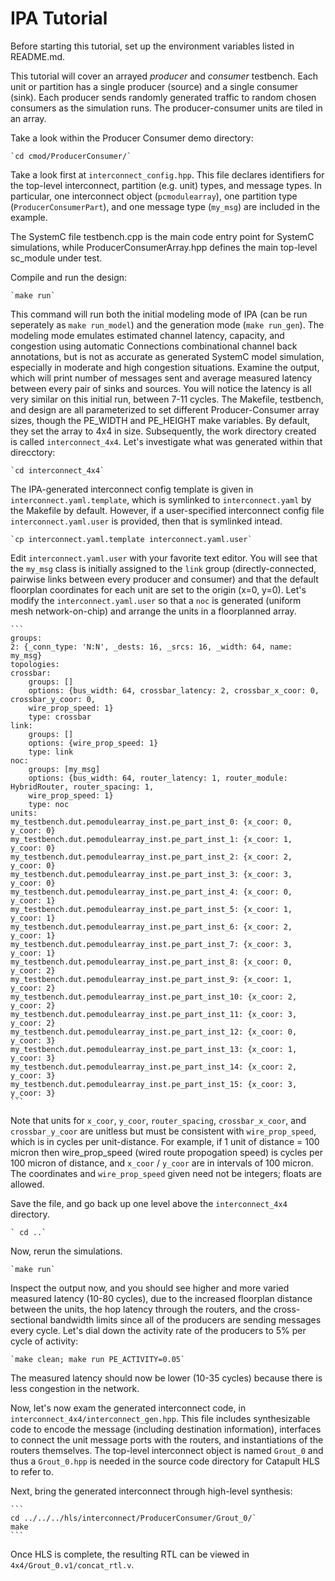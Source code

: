 # IPA Tutorial

Before starting this tutorial, set up the environment variables listed in README.md.

This tutorial will cover an arrayed _producer_ and _consumer_ testbench. Each unit or partition has a single producer (source) and a single consumer (sink). Each producer sends randomly generated traffic to random chosen consumers as the simulation runs. The producer-consumer units are tiled in an array.

Take a look within the Producer Consumer demo directory:

    `cd cmod/ProducerConsumer/`

Take a look first at `interconnect_config.hpp`. This file declares identifiers for the top-level interconnect, partition (e.g. unit) types, and message types. In particular, one interconnect object (`pcmodulearray`), one partition type (`ProducerConsumerPart`), and one message type (`my_msg`) are included in the example.

The SystemC file testbench.cpp is the main code entry point for SystemC simulations, while ProducerConsumerArray.hpp defines the main top-level sc_module under test.

Compile and run the design:

    `make run`

This command will run both the initial modeling mode of IPA (can be run seperately as `make run_model`) and the generation mode (`make run_gen`). The modeling mode emulates estimated channel latency, capacity, and congestion using automatic Connections combinational channel back annotations, but is not as accurate as generated SystemC model simulation, especially in moderate and high congestion situations. Examine the output, which will print number of messages sent and average measured latency between every pair of sinks and sources. You will notice the latency is all very similar on this initial run, between 7-11 cycles. The Makefile, testbench, and design are all parameterized to set different Producer-Consumer array sizes, though the PE_WIDTH and PE_HEIGHT make variables. By default, they set the array to 4x4 in size. Subsequently, the work directory created is called `interconnect_4x4`. Let's investigate what was generated within that direcctory:

    `cd interconnect_4x4`

The IPA-generated interconnect config template is given in `interconnect.yaml.template`, which is symlinked to `interconnect.yaml` by the Makefile by default. However, if a user-specified interconnect config file `interconnect.yaml.user` is provided, then that is symlinked intead.

    `cp interconnect.yaml.template interconnect.yaml.user`

Edit `interconnect.yaml.user` with your favorite text editor. You will see that the `my_msg` class is initially assigned to the `link` group (directly-connected, pairwise links between every producer and consumer) and that the default floorplan coordinates for each unit are set to the origin (x=0, y=0). Let's modify the `interconnect.yaml.user` so that a `noc` is generated (uniform mesh network-on-chip) and arrange the units in a floorplanned array.

    ```
    groups:
    2: {_conn_type: 'N:N', _dests: 16, _srcs: 16, _width: 64, name: my_msg}
    topologies:
    crossbar:
        groups: []
        options: {bus_width: 64, crossbar_latency: 2, crossbar_x_coor: 0, crossbar_y_coor: 0,
        wire_prop_speed: 1}
        type: crossbar
    link:
        groups: []
        options: {wire_prop_speed: 1}
        type: link
    noc:
        groups: [my_msg]
        options: {bus_width: 64, router_latency: 1, router_module: HybridRouter, router_spacing: 1,
        wire_prop_speed: 1}
        type: noc
    units:
    my_testbench.dut.pemodulearray_inst.pe_part_inst_0: {x_coor: 0, y_coor: 0}
    my_testbench.dut.pemodulearray_inst.pe_part_inst_1: {x_coor: 1, y_coor: 0}
    my_testbench.dut.pemodulearray_inst.pe_part_inst_2: {x_coor: 2, y_coor: 0}
    my_testbench.dut.pemodulearray_inst.pe_part_inst_3: {x_coor: 3, y_coor: 0}
    my_testbench.dut.pemodulearray_inst.pe_part_inst_4: {x_coor: 0, y_coor: 1}
    my_testbench.dut.pemodulearray_inst.pe_part_inst_5: {x_coor: 1, y_coor: 1}
    my_testbench.dut.pemodulearray_inst.pe_part_inst_6: {x_coor: 2, y_coor: 1}
    my_testbench.dut.pemodulearray_inst.pe_part_inst_7: {x_coor: 3, y_coor: 1}
    my_testbench.dut.pemodulearray_inst.pe_part_inst_8: {x_coor: 0, y_coor: 2}
    my_testbench.dut.pemodulearray_inst.pe_part_inst_9: {x_coor: 1, y_coor: 2}
    my_testbench.dut.pemodulearray_inst.pe_part_inst_10: {x_coor: 2, y_coor: 2}
    my_testbench.dut.pemodulearray_inst.pe_part_inst_11: {x_coor: 3, y_coor: 2}
    my_testbench.dut.pemodulearray_inst.pe_part_inst_12: {x_coor: 0, y_coor: 3}
    my_testbench.dut.pemodulearray_inst.pe_part_inst_13: {x_coor: 1, y_coor: 3}
    my_testbench.dut.pemodulearray_inst.pe_part_inst_14: {x_coor: 2, y_coor: 3}
    my_testbench.dut.pemodulearray_inst.pe_part_inst_15: {x_coor: 3, y_coor: 3}
    ```

Note that units for `x_coor`, `y_coor`, `router_spacing`, `crossbar_x_coor`, and `crossbar_y_coor` are unitless but must be consistent with `wire_prop_speed`, which is in cycles per unit-distance. For example, if 1 unit of distance = 100 micron then wire_prop_speed (wired route propogation speed) is cycles per 100 micron of distance, and `x_coor` / `y_coor` are in intervals of 100 micron. The coordinates and `wire_prop_speed` given need not be integers; floats are allowed.

Save the file, and go back up one level above the `interconnect_4x4` directory.

    ` cd ..`

Now, rerun the simulations.

    `make run`

Inspect the output now, and you should see higher and more varied measured latency (10-80 cycles), due to the increased floorplan distance between the units, the hop latency through the routers, and the cross-sectional bandwidth limits since all of the producers are sending messages every cycle. Let's dial down the activity rate of the producers to 5% per cycle of activity:

    `make clean; make run PE_ACTIVITY=0.05`

The measured latency should now be lower (10-35 cycles) because there is less congestion in the network.

Now, let's now exam the generated interconnect code, in `interconnect_4x4/interconnect_gen.hpp`. This file includes synthesizable code to encode the message (including destination information), interfaces to connect the unit message ports with the routers, and instantiations of the routers themselves. The top-level interconnect object is named `Grout_0` and thus a `Grout_0.hpp` is needed in the source code directory for Catapult HLS to refer to.

Next, bring the generated interconnect through high-level synthesis:

    ```
    cd ../../../hls/interconnect/ProducerConsumer/Grout_0/`
    make 
    ```

Once HLS is complete, the resulting RTL can be viewed in `4x4/Grout_0.v1/concat_rtl.v`.
